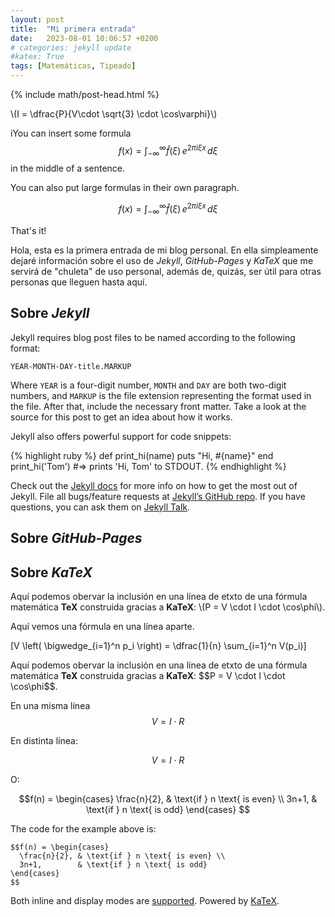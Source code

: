 ```yaml
---
layout: post
title:  "Mi primera entrada"
date:   2023-08-01 10:06:57 +0200
# categories: jekyll update
#katex: True
tags: [Matemáticas, Tipeado]
---
```

{% include math/post-head.html %}

\\(I = \dfrac{P}{V\cdot \sqrt{3} \cdot \cos\varphi}\\)

iYou can insert some formula $$f(x) = \int_{-\infty}^\infty \hat f(\xi)\,e^{2 \pi i \xi x} \,d\xi$$ in the middle of a sentence.

You can also put large formulas in their own paragraph.

$$f(x) = \int_{-\infty}^\infty \hat f(\xi)\,e^{2 \pi i \xi x} \,d\xi$$

That's it!

Hola, esta es la primera entrada de mi blog personal. En ella simpleamente dejaré información sobre el uso de _Jekyll_, _GitHub-Pages_ y _KaTeX_ que me servirá de "chuleta" de uso personal, además de, quizás, ser útil para otras personas que lleguen hasta aquí.

## Sobre _Jekyll_

Jekyll requires blog post files to be named according to the following format:

`YEAR-MONTH-DAY-title.MARKUP`

Where `YEAR` is a four-digit number, `MONTH` and `DAY` are both two-digit numbers, and `MARKUP` is the file extension representing the format used in the file. After that, include the necessary front matter. Take a look at the source for this post to get an idea about how it works.

Jekyll also offers powerful support for code snippets:

{% highlight ruby %}
def print_hi(name)
  puts "Hi, #{name}"
end
print_hi('Tom')
#=> prints 'Hi, Tom' to STDOUT.
{% endhighlight %}

Check out the [Jekyll docs][jekyll-docs] for more info on how to get the most out of Jekyll. File all bugs/feature requests at [Jekyll’s GitHub repo][jekyll-gh]. If you have questions, you can ask them on [Jekyll Talk][jekyll-talk].

[jekyll-docs]: https://jekyllrb.com/docs/home
[jekyll-gh]:   https://github.com/jekyll/jekyll
[jekyll-talk]: https://talk.jekyllrb.com/

## Sobre _GitHub-Pages_
## Sobre _KaTeX_

<p>
  Aquí podemos obervar la inclusión en una línea de etxto de una fórmula matemática <b>TeX</b> construida gracias a <b>KaTeX</b>: \(P = V \cdot I \cdot \cos\phi\). 
</p>

<p>
  Aquí vemos una fórmula en una línea aparte.

  \[V \left( \bigwedge_{i=1}^n p_i \right) = \dfrac{1}{n} \sum_{i=1}^n V(p_i)\]
</p>

<p>
  Aquí podemos obervar la inclusión en una línea de etxto de una fórmula matemática <b>TeX</b> construida gracias a <b>KaTeX</b>: $$P = V \cdot I \cdot \cos\phi$$. 
</p>

En una misma línea $$V=I\cdot R$$

En distinta línea:

$$V=I\cdot R$$

O:

$$f(n) = \begin{cases}
  \frac{n}{2}, & \text{if } n \text{ is even} \\
  3n+1,        & \text{if } n \text{ is odd}
\end{cases}
$$

The code for the example above is:

```
$$f(n) = \begin{cases}
  \frac{n}{2}, & \text{if } n \text{ is even} \\
  3n+1,        & \text{if } n \text{ is odd}
\end{cases}
$$
```

Both inline and display modes are [supported](https://kramdown.gettalong.org/syntax.html#math-blocks). Powered by [KaTeX](https://github.com/Khan/KaTeX).

<!--
## Canvas

 <canvas id="myCanvas" width="200" height="100" style="border:1px solid #000000;">
</canvas> 

<canvas id="myCanvas" width="300" height="150">
Fallback content, in case the browser does not support Canvas.
</canvas>
-->